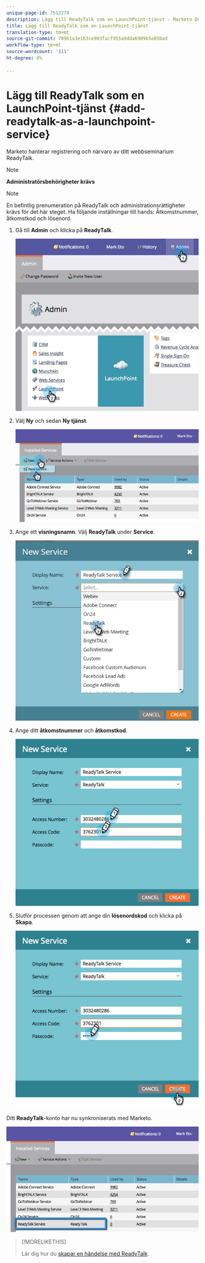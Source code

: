 ```yaml
---
unique-page-id: 7512278
description: Lägg till ReadyTalk som en LaunchPoint-tjänst - Marketo Docs - Produktdokumentation
title: Lägg till ReadyTalk som en LaunchPoint-tjänst
translation-type: tm+mt
source-git-commit: 78961a3e163ce903facf955a9dda6909b5e85bad
workflow-type: tm+mt
source-wordcount: '111'
ht-degree: 0%

---
```



# Lägg till ReadyTalk som en LaunchPoint-tjänst {#add-readytalk-as-a-launchpoint-service}

Marketo hanterar registrering och närvaro av ditt webbseminarium ReadyTalk.

>[!NOTE]
>
>**Administratörsbehörigheter krävs**

>[!NOTE]
>
>En befintlig prenumeration på ReadyTalk och administrationsrättigheter krävs för det här steget. Ha följande inställningar till hands: Åtkomstnummer, åtkomstkod och lösenord.

1. Gå till **Admin** och klicka på **ReadyTalk**.

   ![](assets/image2015-4-23-10-3a50-3a23.png)

1. Välj **Ny** och sedan **Ny tjänst**.

   ![](assets/readytalk-new-service.png)

1. Ange ett **visningsnamn**. Välj **ReadyTalk** under **Service**.

   ![](assets/new-service-readytalk.png)

1. Ange ditt **åtkomstnummer** och **åtkomstkod**.

   ![](assets/image2015-4-24-18-3a53-3a2.png)

1. Slutför processen genom att ange din **lösenordskod** och klicka på **Skapa**.

   ![](assets/image2015-4-24-18-3a53-3a38.png)

Ditt **ReadyTalk**-konto har nu synkroniserats med Marketo.

![](assets/readytalk.png)

>[!MORELIKETHIS]
>
>Lär dig hur du [skapar en händelse med ReadyTalk](/help/marketo/product-docs/demand-generation/events/create-an-event/create-an-event-with-readytalk.md).
